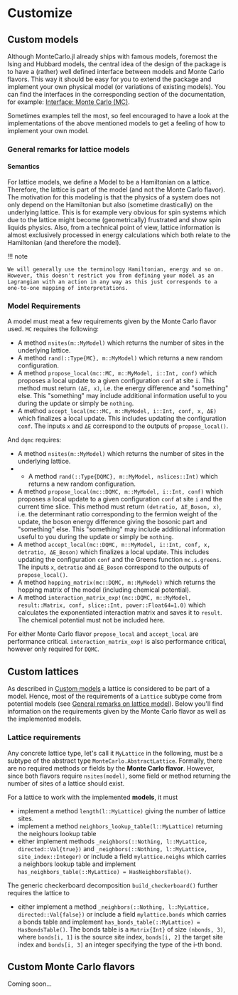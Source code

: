 # Customize

## Custom models

Although MonteCarlo.jl already ships with famous models, foremost the Ising and Hubbard models, the central idea of the design of the package is to have a (rather) well defined interface between models and Monte Carlo flavors. This way it should be easy for you to extend the package and implement your own physical model (or variations of existing models). You can find the interfaces in the corresponding section of the documentation, for example: [Interface: Monte Carlo (MC)](@ref).

Sometimes examples tell the most, so feel encouraged to have a look at the implementations of the above mentioned models to get a feeling of how to implement your own model.

### General remarks for lattice models

#### Semantics

For lattice models, we define a Model to be a Hamiltonian on a lattice. Therefore, the lattice is part of the model (and not the Monte Carlo flavor). The motivation for this modeling is that the physics of a system does not only depend on the Hamiltonian but also (sometime drastically) on the underlying lattice. This is for example very obvious for spin systems which due to the lattice might become (geometrically) frustrated and show spin liquids physics. Also, from a technical point of view, lattice information is almost exclusively processed in energy calculations which both relate to the Hamiltonian (and therefore the model).

!!! note

    We will generally use the terminology Hamiltonian, energy and so on. However, this doesn't restrict you from defining your model as an Lagrangian with an action in any way as this just corresponds to a one-to-one mapping of interpretations.

### Model Requirements

A model must meat a few requirements given by the Monte Carlo flavor used. `MC` requires the following:

* A method `nsites(m::MyModel)` which returns the number of sites in the underlying lattice.
* A method `rand(::Type{MC}, m::MyModel)` which returns a new random configuration.
* A method `propose_local(mc::MC, m::MyModel, i::Int, conf)` which proposes a local update to a given configuration `conf` at site `i`. This method must return `(ΔE, x)`, i.e. the energy difference and "something" else. This "something" may include additional information useful to you during the update or simply be `nothing`.
* A method `accept_local(mc::MC, m::MyModel, i::Int, conf, x, ΔE)` which finalizes a local update. This includes updating the configuration `conf`. The inputs `x` and `ΔE` correspond to the outputs of `propose_local()`.

And `dqmc` requires:

* A method `nsites(m::MyModel)` which returns the number of sites in the underlying lattice.
* * A method `rand(::Type{DQMC}, m::MyModel, nslices::Int)` which returns a new random configuration.
* A method `propose_local(mc::DQMC, m::MyModel, i::Int, conf)` which proposes a local update to a given configuration `conf` at site `i` and the current time slice. This method must return `(detratio, ΔE_Boson, x)`, i.e. the determinant ratio corresponding to the fermion weight of the update, the boson energy difference giving the bosonic part and "something" else. This "something" may include additional information useful to you during the update or simply be `nothing`.
* A method `accept_local(mc::DQMC, m::MyModel, i::Int, conf, x, detratio, ΔE_Boson)` which finalizes a local update. This includes updating the configuration `conf` and the Greens function `mc.s.greens`. The inputs `x`, `detratio` and `ΔE_Boson` correspond to the outputs of `propose_local()`.
* A method `hopping_matrix(mc::DQMC, m::MyModel)` which returns the hopping matrix of the model (including chemical potential).
* A method `interaction_matrix_exp!(mc::DQMC, m::MyModel, result::Matrix, conf, slice::Int, power::Float64=1.0)` which calculates the exponentiated interaction matrix and saves it to `result`. The chemical potential must not be included here.

For either Monte Carlo flavor `propose_local` and `accept_local` are performance critical. `interaction_matrix_exp!` is also performance critical, however only required for `DQMC`.


## Custom lattices

As described in [Custom models](@ref) a lattice is considered to be part of a model. Hence, most of the requirements of a `Lattice` subtype come from potential models (see [General remarks on lattice model](@ref)). Below you'll find information on the requirements given by the Monte Carlo flavor as well as the implemented models.

### Lattice requirements

Any concrete lattice type, let's call it `MyLattice` in the following, must be a subtype of the abstract type `MonteCarlo.AbstractLattice`. Formally, there are no required methods or fields by the **Monte Carlo flavor**. However, since both flavors require `nsites(model)`, some field or method returning the number of sites of a lattice should exist.

For a lattice to work with the implemented **models**, it must

* implement a method `length(l::MyLattice)` giving the number of lattice sites.
* implement a method `neighbors_lookup_table(l::MyLattice)` returning the neighours lookup table
* either implement methods `_neighbors(::Nothing, l::MyLattice, directed::Val{true})` and `_neighbors(::Nothing, l::MyLattice, site_index::Integer)` or include a field `mylattice.neighs` which carries a neighbors lookup table and implement `has_neighbors_table(::MyLattice) = HasNeighborsTable()`.


The generic checkerboard decomposition `build_checkerboard()` further requires the lattice to

 * either implement a method `_neighbors(::Nothing, l::MyLattice, directed::Val{false})` or include a field `mylattice.bonds` which carries a bonds table and implement `has_bonds_table(::MyLattice) = HasBondsTable()`. The bonds table is a `Matrix{Int}` of size `(nbonds, 3)`, where `bonds[i, 1]` is the source site index, `bonds[i, 2]` the target site index and `bonds[i, 3]` an integer specifying the type of the i-th bond.


## Custom Monte Carlo flavors

Coming soon...
